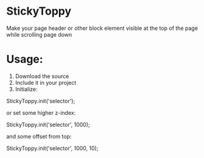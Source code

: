 StickyToppy
===========

Make your page header or other block element visible at the top of the page while scrolling page down

Usage:
===========

1. Download the source
2. Include it in your project
3. Initialize:

  StickyToppy.init('selector');

  or set some higher z-index:
  
  StickyToppy.init('selector', 1000);

  and some offset from top:
  
  StickyToppy.init('selector', 1000, 10);
